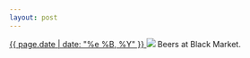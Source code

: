 ```yaml
---
layout: post
---
```


<p>
  <a href="/407">
    <time>{{ page.date | date: "%e %B, %Y" }}</time>
  </a>
  <a href="/407"><img src="{{ site.assets_url }}/407.jpg"/></a>
  <span>Beers at Black Market.</span>
</p>
